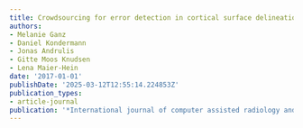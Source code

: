 ```yaml
---
title: Crowdsourcing for error detection in cortical surface delineations
authors:
- Melanie Ganz
- Daniel Kondermann
- Jonas Andrulis
- Gitte Moos Knudsen
- Lena Maier-Hein
date: '2017-01-01'
publishDate: '2025-03-12T12:55:14.224853Z'
publication_types:
- article-journal
publication: '*International journal of computer assisted radiology and surgery*'
---
```

